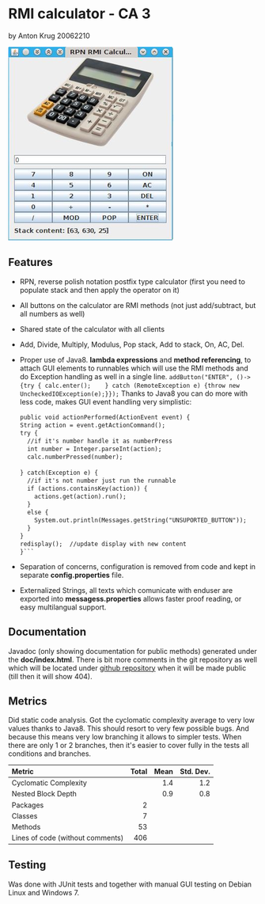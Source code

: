 RMI calculator - CA 3
========================
 by Anton Krug 20062210


![screenshot](https://raw.githubusercontent.com/truhlikfredy/assignments-y4-rmiCalc/master/images/shot.jpg?token=ABC5ibMQvOPnGcloC4eL2gnPqDZVDKhhks5YSou8wA%3D%3D)

Features
--------

* RPN, reverse polish notation postfix type calculator (first you need to populate stack and then apply the operator on it)
* All buttons on the calculator are RMI methods (not just add/subtract, but all numbers as well)
* Shared state of the calculator with all clients
* Add, Divide, Multiply, Modulus, Pop stack, Add to stack, On, AC, Del.
* Proper use of Java8. **lambda expressions** and **method referencing**, to attach GUI elements to runnables which will use the RMI methods and do Exception handling as well in a single line.
    `addButton("ENTER", ()->{try { calc.enter();    } catch (RemoteException e) {throw new UncheckedIOException(e);}});`
	Thanks to Java8 you can do more with less code, makes GUI event handling very simplistic:
	```@Override
  public void actionPerformed(ActionEvent event) {
    String action = event.getActionCommand();
    try {
      //if it's number handle it as numberPress
      int number = Integer.parseInt(action);
      calc.numberPressed(number);
     
    } catch(Exception e) {
      //if it's not number just run the runnable
      if (actions.containsKey(action)) {
        actions.get(action).run();      
      }
      else {
        System.out.println(Messages.getString("UNSUPORTED_BUTTON"));
      }
    }
    redisplay();  //update display with new content
  }```

* Separation of concerns, configuration is removed from code and kept in separate **config.properties** file.

* Externalized Strings, all texts which comunicate with enduser are exported into **messagess.properties** allows faster proof reading, or easy multilangual support.

Documentation
-------------

Javadoc (only showing documentation for public methods) generated under the **doc/index.html**. There is bit more comments in the git repository as well which will be located under [github repository](https://github.com/truhlikfredy/assignments-y4-rmiCalc) when it will be made public (till then it will show 404).

Metrics
-------

Did static code analysis. Got the cyclomatic complexity average to very low values thanks to Java8. This should resort to very few possible bugs. And because this means very low branching it allows to simpler tests. When there are only 1 or 2 branches, then it's easier to cover fully in the tests all conditions and branches. 

Metric                           | Total  | Mean  | Std. Dev.  
:--------------------------------| ------:| -----:| ----------:
Cyclomatic Complexity            |        |   1.4 |        1.2
Nested Block Depth               |        |   0.9 |        0.8
Packages                         |      2 |       |            
Classes                          |      7 |       |            
Methods                          |     53 |       |            
Lines of code (without comments) |    406 |       |   


Testing
-------
Was done with JUnit tests and together with manual GUI testing on Debian Linux and Windows 7. 
  
